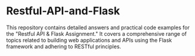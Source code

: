 # Restful-API-and-Flask
This repository contains detailed answers and practical code examples for the "Restful API &amp; Flask Assignment." It covers a comprehensive range of topics related to building web applications and APIs using the Flask framework and adhering to RESTful principles.
